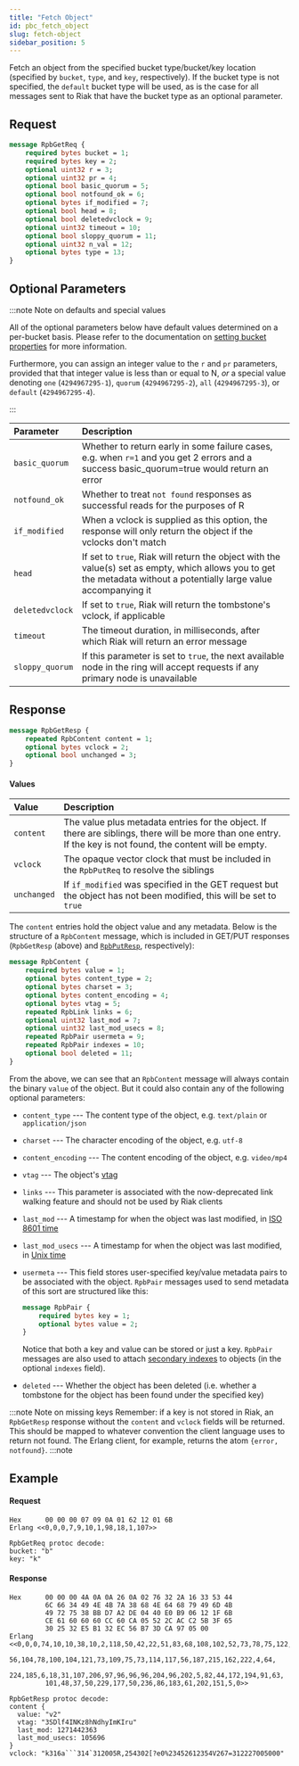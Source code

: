 ```yaml
---
title: "Fetch Object"
id: pbc_fetch_object
slug: fetch-object
sidebar_position: 5
---
```


Fetch an object from the specified bucket type/bucket/key location
(specified by `bucket`, `type`, and `key`, respectively). If the bucket
type is not specified, the `default` bucket type will be used, as is the
case for all messages sent to Riak that have the bucket type as an
optional parameter.

## Request

```protobuf
message RpbGetReq {
    required bytes bucket = 1;
    required bytes key = 2;
    optional uint32 r = 3;
    optional uint32 pr = 4;
    optional bool basic_quorum = 5;
    optional bool notfound_ok = 6;
    optional bytes if_modified = 7;
    optional bool head = 8;
    optional bool deletedvclock = 9;
    optional uint32 timeout = 10;
    optional bool sloppy_quorum = 11;
    optional uint32 n_val = 12;
    optional bytes type = 13;
}
```

## Optional Parameters

:::note Note on defaults and special values

All of the optional parameters below have default values determined on a
per-bucket basis. Please refer to the documentation on [setting bucket properties](../../../developing/api/protocol-buffers/set-bucket-props.md) for more information.

Furthermore, you can assign an integer value to the `r` and
`pr` parameters, provided that that integer value is less than or
equal to N, <em>or</em> a special value denoting `one`
(`4294967295-1`), `quorum` (`4294967295-2`),
`all` (`4294967295-3`), or `default`
(`4294967295-4`).

:::

| Parameter       | Description                                                                                                                                                          |
|:----------------|:---------------------------------------------------------------------------------------------------------------------------------------------------------------------|
| `basic_quorum`  | Whether to return early in some failure cases, e.g. when `r=1` and you get 2 errors and a success basic_quorum=true would return an error                            |
| `notfound_ok`   | Whether to treat `not found` responses as successful reads for the purposes of R                                                                                     |
| `if_modified`   | When a vclock is supplied as this option, the response will only return the object if the vclocks don't match                                                        |
| `head`          | If set to `true`, Riak will return the object with the value(s) set as empty, which allows you to get the metadata without a potentially large value accompanying it |
| `deletedvclock` | If set to `true`, Riak will return the tombstone's vclock, if applicable                                                                                             |
| `timeout`       | The timeout duration, in milliseconds, after which Riak will return an error message                                                                                 |
| `sloppy_quorum` | If this parameter is set to `true`, the next available node in the ring will accept requests if any primary node is unavailable                                      |

## Response

```protobuf
message RpbGetResp {
    repeated RpbContent content = 1;
    optional bytes vclock = 2;
    optional bool unchanged = 3;
}
```

#### Values

| Value       | Description                                                                                                                                                   |
|:------------|:--------------------------------------------------------------------------------------------------------------------------------------------------------------|
| `content`   | The value plus metadata entries for the object. If there are siblings, there will be more than one entry. If the key is not found, the content will be empty. |
| `vclock`    | The opaque vector clock that must be included in the `RpbPutReq` to resolve the siblings                                                                      |
| `unchanged` | If `if_modified` was specified in the GET request but the object has not been modified, this will be set to `true`                                            |

The <code>content</code> entries hold the object value and any metadata.
Below is the structure of a <code>RpbContent</code> message, which is
included in GET/PUT responses (`RpbGetResp` (above) and
[`RpbPutResp`](../../../developing/api/protocol-buffers/store-object.md), respectively):

```protobuf
message RpbContent {
    required bytes value = 1;
    optional bytes content_type = 2;
    optional bytes charset = 3;
    optional bytes content_encoding = 4;
    optional bytes vtag = 5;
    repeated RpbLink links = 6;
    optional uint32 last_mod = 7;
    optional uint32 last_mod_usecs = 8;
    repeated RpbPair usermeta = 9;
    repeated RpbPair indexes = 10;
    optional bool deleted = 11;
}
```

From the above, we can see that an `RpbContent` message will always
contain the binary `value` of the object. But it could also contain any
of the following optional parameters:

* `content_type` --- The content type of the object, e.g. `text/plain`
  or `application/json`
* `charset` --- The character encoding of the object, e.g. `utf-8`
* `content_encoding` --- The content encoding of the object, e.g.
  `video/mp4`
* `vtag` --- The object's [vtag](../../../learn/glossary.md#vector-clock)
* `links` --- This parameter is associated with the now-deprecated link
  walking feature and should not be used by Riak clients
* `last_mod` --- A timestamp for when the object was last modified, in
  [ISO 8601 time](http://en.wikipedia.org/wiki/ISO_8601)
* `last_mod_usecs` --- A timestamp for when the object was last modified,
  in [Unix time](http://en.wikipedia.org/wiki/Unix_time)
* `usermeta` --- This field stores user-specified key/value metadata
  pairs to be associated with the object. `RpbPair` messages used to
  send metadata of this sort are structured like this:

  ```protobuf
  message RpbPair {
      required bytes key = 1;
      optional bytes value = 2;
  }
  ```

    Notice that both a key and value can be stored or just a key.
    `RpbPair` messages are also used to attach [secondary indexes](../../../developing/usage/secondary-indexes.md) to objects (in the optional
    `indexes` field).
* `deleted` --- Whether the object has been deleted (i.e. whether a
  tombstone for the object has been found under the specified key)

:::note Note on missing keys
Remember: if a key is not stored in Riak, an `RpbGetResp` response without the
`content` and `vclock` fields will be returned. This should be mapped to
whatever convention the client language uses to return not found. The Erlang
client, for example, returns the atom `{error, notfound}`.
:::note

## Example

#### Request

    Hex      00 00 00 07 09 0A 01 62 12 01 6B
    Erlang <<0,0,0,7,9,10,1,98,18,1,107>>

    RpbGetReq protoc decode:
    bucket: "b"
    key: "k"

#### Response

    Hex      00 00 00 4A 0A 0A 26 0A 02 76 32 2A 16 33 53 44
             6C 66 34 49 4E 4B 7A 38 68 4E 64 68 79 49 6D 4B
             49 72 75 38 BB D7 A2 DE 04 40 E0 B9 06 12 1F 6B
             CE 61 60 60 60 CC 60 CA 05 52 2C AC C2 5B 3F 65
             30 25 32 E5 B1 32 EC 56 B7 3D CA 97 05 00
    Erlang <<0,0,0,74,10,10,38,10,2,118,50,42,22,51,83,68,108,102,52,73,78,75,122,
             56,104,78,100,104,121,73,109,75,73,114,117,56,187,215,162,222,4,64,
             224,185,6,18,31,107,206,97,96,96,96,204,96,202,5,82,44,172,194,91,63,
             101,48,37,50,229,177,50,236,86,183,61,202,151,5,0>>

    RpbGetResp protoc decode:
    content {
      value: "v2"
      vtag: "3SDlf4INKz8hNdhyImKIru"
      last_mod: 1271442363
      last_mod_usecs: 105696
    }
    vclock: "k316a```314`312005R,254302[?e0%23452612354V267=312227005000"
